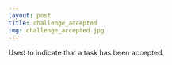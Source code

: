 ```yaml
---
layout: post
title: challenge_accepted
img: challenge_accepted.jpg
---
```

Used to indicate that a task has been accepted.
